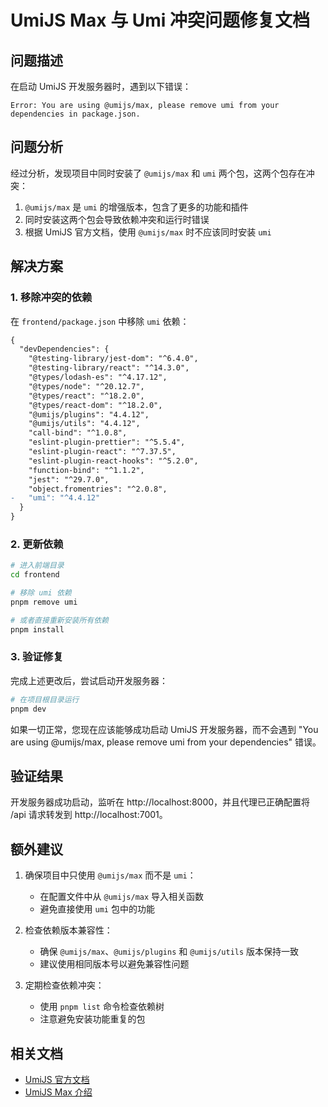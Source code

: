 # UmiJS Max 与 Umi 冲突问题修复文档

## 问题描述

在启动 UmiJS 开发服务器时，遇到以下错误：

```
Error: You are using @umijs/max, please remove umi from your dependencies in package.json.
```

## 问题分析

经过分析，发现项目中同时安装了 `@umijs/max` 和 `umi` 两个包，这两个包存在冲突：

1. `@umijs/max` 是 `umi` 的增强版本，包含了更多的功能和插件
2. 同时安装这两个包会导致依赖冲突和运行时错误
3. 根据 UmiJS 官方文档，使用 `@umijs/max` 时不应该同时安装 `umi`

## 解决方案

### 1. 移除冲突的依赖

在 `frontend/package.json` 中移除 `umi` 依赖：

```diff
{
  "devDependencies": {
    "@testing-library/jest-dom": "^6.4.0",
    "@testing-library/react": "^14.3.0",
    "@types/lodash-es": "^4.17.12",
    "@types/node": "^20.12.7",
    "@types/react": "^18.2.0",
    "@types/react-dom": "^18.2.0",
    "@umijs/plugins": "4.4.12",
    "@umijs/utils": "4.4.12",
    "call-bind": "^1.0.8",
    "eslint-plugin-prettier": "^5.5.4",
    "eslint-plugin-react": "^7.37.5",
    "eslint-plugin-react-hooks": "^5.2.0",
    "function-bind": "^1.1.2",
    "jest": "^29.7.0",
    "object.fromentries": "^2.0.8",
-   "umi": "^4.4.12"
  }
}
```

### 2. 更新依赖

```bash
# 进入前端目录
cd frontend

# 移除 umi 依赖
pnpm remove umi

# 或者直接重新安装所有依赖
pnpm install
```

### 3. 验证修复

完成上述更改后，尝试启动开发服务器：

```bash
# 在项目根目录运行
pnpm dev
```

如果一切正常，您现在应该能够成功启动 UmiJS 开发服务器，而不会遇到 "You are using @umijs/max, please remove umi from your dependencies" 错误。

## 验证结果

开发服务器成功启动，监听在 http://localhost:8000，并且代理已正确配置将 /api 请求转发到 http://localhost:7001。

## 额外建议

1. 确保项目中只使用 `@umijs/max` 而不是 `umi`：
   - 在配置文件中从 `@umijs/max` 导入相关函数
   - 避免直接使用 `umi` 包中的功能

2. 检查依赖版本兼容性：
   - 确保 `@umijs/max`、`@umijs/plugins` 和 `@umijs/utils` 版本保持一致
   - 建议使用相同版本号以避免兼容性问题

3. 定期检查依赖冲突：
   - 使用 `pnpm list` 命令检查依赖树
   - 注意避免安装功能重复的包

## 相关文档

- [UmiJS 官方文档](https://umijs.org/)
- [UmiJS Max 介绍](https://umijs.org/docs/max/introduce)

